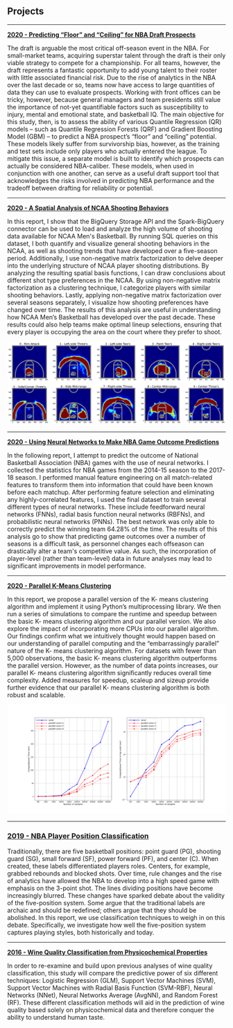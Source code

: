 ## Projects

---

[**2020 - Predicting “Floor” and “Ceiling” for NBA Draft Prospects**]()

The draft is arguable the most critical off-season event in the NBA. For small-market teams, acquiring superstar talent through the draft is their only viable strategy to compete for a championship. For all teams, however, the draft represents a fantastic opportunity to add young talent to their roster with little associated financial risk. Due to the rise of analytics in the NBA over the last decade or so, teams now have access to large quantities of data they can use to evaluate prospects. Working with front offices can be tricky, however, because general managers and team presidents still value the importance of not-yet quantifiable factors such as susceptibility to injury, mental and emotional state, and basketball IQ. The main objective for this study, then, is to assess the ability of various Quantile Regression (QR) models – such as Quantile Regression Forests (QRF) and Gradient Boosting Model (GBM) – to predict a NBA prospect’s “floor” and “ceiling” potential. These models likely suffer from survivorship bias, however, as the training and test sets include only players who actually entered the league. To mitigate this issue, a separate model is built to identify which prospects can actually be considered NBA-caliber. These models, when used in conjunction with one another, can serve as a useful draft support tool that acknowledges the risks involved in predicting NBA performance and the tradeoff between drafting for reliability or potential. 

---

[**2020 - A Spatial Analysis of NCAA Shooting Behaviors**](https://github.com/ChristineHarris/NCAA-Shooting-Behaviors)

In this report, I show that the BigQuery Storage API and the Spark-BigQuery connector can be used to load and analyze the high volume of shooting data available for NCAA Men's Basketball. By running SQL queries on this dataset, I both quantify and visualize general shooting behaviors in the NCAA, as well as shooting trends that have developed over a five-season period. Additionally, I use non-negative matrix factorization to delve deeper into the underlying structure of NCAA player shooting distributions. By analyzing the resulting spatial basis functions, I can draw conclusions about different shot type preferences in the NCAA. By using non-negative matrix factorization as a clustering technique, I categorize players with similar shooting behaviors. Lastly, applying non-negative matrix factorization over several seasons separately, I visualize how shooting preferences have changed over time. The results of this analysis are useful in understanding how NCAA Men’s Basketball has developed over the past decade. These results could also help teams make optimal lineup selections, ensuring that every player is occupying the area on the court where they prefer to shoot.

![](/images/low_dimensional_shots.png)

---

[**2020 - Using Neural Networks to Make NBA Game Outcome Predictions**]()

In the following report, I attempt to predict the outcome of National Basketball Association (NBA) games with the use of neural networks. I collected the statistics for NBA games from the 2014-15 season to the 2017-18 season. I performed manual feature engineering on all match-related features to transform them into information that could have been known before each matchup. After performing feature selection and eliminating any highly-correlated features, I used the final dataset to train several different types of neural networks. These include feedforward neural networks (FNNs), radial basis function neural networks (RBFNs), and probabilistic neural networks (PNNs). The best network was only able to correctly predict the winning team 64.28% of the time. The results of this analysis go to show that predicting game outcomes over a number of seasons is a difficult task, as personnel changes each offseason can drastically alter a team's competitive value. As such, the incorporation of player-level (rather than team-level) data in future analyses may lead to significant improvements in model performance.

---

[**2020 - Parallel K-Means Clustering**](https://github.com/ChristineHarris/Parallel-K-Means-Clustering)

In this report, we propose a parallel version of the K- means clustering algorithm and implement it using Python’s multiprocessing library. We then run a series of simulations to compare the runtime and speedup between the basic K- means clustering algorithm and our parallel version. We also explore the impact of incorporating more CPUs into our parallel algorithm. Our findings confirm what we intuitively thought would happen based on our understanding of parallel computing and the “embarrassingly parallel” nature of the K- means clustering algorithm. For datasets with fewer than 5,000 observations, the basic K- means clustering algorithm outperforms the parallel version. However, as the number of data points increases, our parallel K- means clustering algorithm significantly reduces overall time complexity. Added measures for speedup, scaleup and sizeup provide further evidence that our parallel K- means clustering algorithm is both robust and scalable.

![test image](/images/Comput_time_28012020.png)

---

### [2019 - NBA Player Position Classification](https://github.com/ChristineHarris/NBA-Player-Position-Classification)

Traditionally, there are five basketball positions: point guard (PG), shooting guard (SG), small forward (SF), power forward (PF), and center (C). When created, these labels differentiated players roles. Centers, for example, grabbed rebounds and blocked shots. Over time, rule changes and the rise of analytics have allowed the NBA to develop into a high speed game with emphasis on the 3-point shot. The lines dividing positions have become increasingly blurred. These changes have sparked debate about the validity of the five-position system. Some argue that the traditional labels are archaic and should be redefined; others argue that they should be abolished. In this report, we use classification techniques to weigh in on this debate. Specifically, we investigate how well the five-position system captures playing styles, both historically and today.

---

[**2016 - Wine Quality Classification from Physicochemical Properties**]()

In order to re-examine and build upon previous analyses of wine quality classification, this study will compare the predictive power of six different techniques: Logistic Regression (GLM), Support Vector Machines (SVM), Support Vector Machines with Radial Basis Function (SVM-RBF), Neural Networks (NNet), Neural Networks Average (AvgNN), and Random Forest (RF). These different classification methods will aid in the prediction of wine quality based solely on physicochemical data and therefore conquer the ability to understand human taste.
